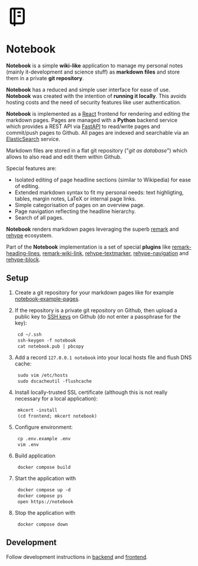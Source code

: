 <img src="https://github.com/thomd/notebook/raw/main/frontend/public/favicon.svg" width="60">

# Notebook

**Notebook** is a simple **wiki-like** application to manage my personal notes (mainly it-development and science stuff) as **markdown files** and store them in a private **git repository**.

**Notebook** has a reduced and simple user interface for ease of use. **Notebook** was created with the intention of **running it locally**. This avoids hosting costs and the need of security features like user authentication.

**Notebook** is implemented as a [React](https://react.dev) frontend for rendering and editing the markdown pages.
Pages are managed with a **Python** backend service which provides a REST API via [FastAPI](https://fastapi.tiangolo.com) to read/write pages and commit/push pages to Github.
All pages are indexed and searchable via an [ElasticSearch](https://www.elastic.co) service.

Markdown files are stored in a flat git repository ("_git as database_") which allows to also read and edit them within Github.

Special features are:

* Isolated editing of page headline sections (similar to Wikipedia) for ease of editing.
* Extended markdown syntax to fit my personal needs: text highligting, tables, margin notes, LaTeX or internal page links.
* Simple categorisation of pages on an overview page.
* Page navigation reflecting the headline hierarchy.
* Search of all pages.

**Notebook** renders markdown pages leveraging the superb [remark](https://github.com/remarkjs) and [rehype](https://github.com/rehypejs) ecosystem.

Part of the **Notebook** implementation is a set of special **plugins** like [remark-heading-lines](https://github.com/thomd/remark-heading-lines), [remark-wiki-link](https://github.com/thomd/remark-wiki-link), [rehype-textmarker](https://github.com/thomd/rehype-textmarker), [rehype-navigation](https://github.com/thomd/rehype-navigation) and [rehype-block](https://github.com/thomd/rehype-block).

## Setup

1. Create a git repository for your markdown pages like for example [notebook-example-pages](https://github.com/thomd/notebook-rexample-pages).

1. If the repository is a private git repository on Github, then upload a public key to [SSH keys](https://github.com/settings/keys) 
on Github (do not enter a passphrase for the key):

        cd ~/.ssh
        ssh-keygen -f notebook
        cat notebook.pub | pbcopy

1. Add a record `127.0.0.1 notebook` into your local hosts file and flush DNS cache:

        sudo vim /etc/hosts
        sudo dscacheutil -flushcache

1. Install locally-trusted SSL certificate (although this is not really necessary for a local application):

        mkcert -install
        (cd frontend; mkcert notebook)

1. Configure environment:

        cp .env.example .env
        vim .env

1. Build application

        docker compose build

1. Start the application with

        docker compose up -d
        docker compose ps
        open https://notebook

1. Stop the application with

        docker compose down

## Development

Follow development instructions in [backend](./backend/README.md) and [frontend](./frontend/README.md).
